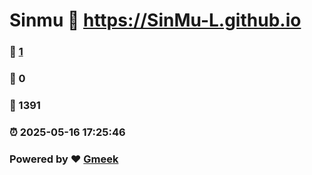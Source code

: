 # Sinmu :link: https://SinMu-L.github.io 
### :page_facing_up: [1](https://SinMu-L.github.io/tag.html) 
### :speech_balloon: 0 
### :hibiscus: 1391 
### :alarm_clock: 2025-05-16 17:25:46 
### Powered by :heart: [Gmeek](https://github.com/Meekdai/Gmeek)
